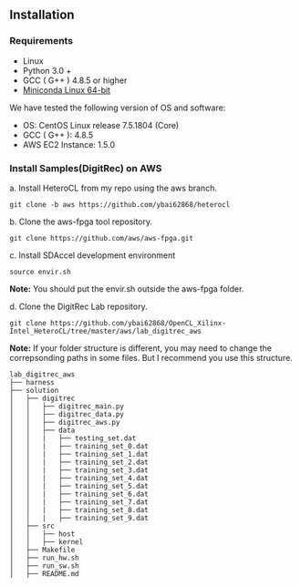 ## Installation

### Requirements

- Linux 
- Python 3.0 + 
- GCC ( G++ ) 4.8.5 or higher
- [Miniconda Linux 64-bit](https://repo.anaconda.com/miniconda/Miniconda3-latest-Linux-x86_64.sh)

We have tested the following version of OS and software:

- OS:  CentOS Linux release 7.5.1804 (Core)
- GCC ( G++ ): 4.8.5
- AWS EC2 Instance: 1.5.0

### Install Samples(DigitRec) on AWS

a. Install HeteroCL from my repo using the aws branch.

```shell
git clone -b aws https://github.com/ybai62868/heterocl
```

b. Clone the aws-fpga tool repository.

```shell
git clone https://github.com/aws/aws-fpga.git 
```

c. Install SDAccel development environment 

```shell
source envir.sh
```

**Note:** You should put the envir.sh outside the aws-fpga folder.

d. Clone the DigitRec Lab repository.

```shell
git clone https://github.com/ybai62868/OpenCL_Xilinx-Intel_HeteroCL/tree/master/aws/lab_digitrec_aws
```

**Note:** If your folder structure is different, you may need to change the correpsonding paths in some files. But I recommend you use this structure.

```
lab_digitrec_aws
├── harness
├── solution
│   ├── digitrec
│   │   ├── digitrec_main.py
│   │   ├── digitrec_data.py
│   │   ├── digitrec_aws.py
│   │   ├── data
│   │   |   ├── testing_set.dat
│   │   |   ├── training_set_0.dat
│   │   |   ├── training_set_1.dat
│   │   |   ├── training_set_2.dat
│   │   |   ├── training_set_3.dat
│   │   |   ├── training_set_4.dat
│   │   |   ├── training_set_5.dat
│   │   |   ├── training_set_6.dat
│   │   |   ├── training_set_7.dat
│   │   |   ├── training_set_8.dat
│   │   |   ├── training_set_9.dat
│   ├── src
│   │   ├── host
│   │   ├── kernel
│   ├── Makefile
│   ├── run_hw.sh
│   ├── run_sw.sh
│   ├── README.md
```





